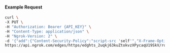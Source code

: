 <!-- Code generated for API Clients. DO NOT EDIT. -->

#### Example Request

```bash
curl \
-X PUT \
-H "Authorization: Bearer {API_KEY}" \
-H "Content-Type: application/json" \
-H "Ngrok-Version: 2" \
-d '{"add":{"Content-Security-Policy":"script-src 'self'","X-Frame-Options":"DENY"},"enabled":true}' \
https://api.ngrok.com/edges/https/edghts_2uqkj63kuZtokvzXPycaqU19SkV/routes/edghtsrt_2uqkj5xbDLYBgKQRXRrcf2oMILl/response_headers
```
